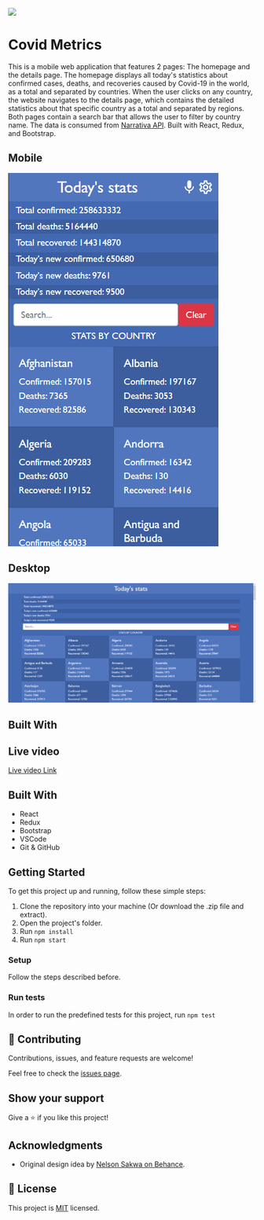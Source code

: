 ![](https://img.shields.io/badge/Microverse-blueviolet)

# Covid Metrics

This is a mobile web application that features 2 pages: The homepage and the details page. The homepage displays all today's statistics about confirmed cases, deaths, and recoveries caused by Covid-19 in the world, as a total and separated by countries. When the user clicks on any country, the website navigates to the details page, which contains the detailed statistics about that specific country as a total and separated by regions. Both pages contain a search bar that allows the user to filter by country name. The data is consumed from [Narrativa API](https://covid19tracking.narrativa.com/index_en.html). Built with React, Redux, and Bootstrap.

## Mobile

![screenshot](./app_screenshot.png)

## Desktop

![screenshot](./app_screenshot-2.png)

## Built With

## Live video

[Live video Link](https://www.loom.com/share/d8fa5233765e406194b3a7c0adec5d7d)

## Built With

- React
- Redux
- Bootstrap
- VSCode
- Git & GitHub

## Getting Started

To get this project up and running, follow these simple steps:

1. Clone the repository into your machine (Or download the .zip file and extract).
2. Open the project's folder.
3. Run `npm install`
4. Run `npm start`

### Setup

Follow the steps described before.

### Run tests

In order to run the predefined tests for this project, run `npm test`


## 🤝 Contributing

Contributions, issues, and feature requests are welcome!

Feel free to check the [issues page](../../issues/).

## Show your support

Give a ⭐️ if you like this project!

## Acknowledgments

- Original design idea by [Nelson Sakwa on Behance](https://www.behance.net/sakwadesignstudio).

## 📝 License

This project is [MIT](./MIT.md) licensed.
